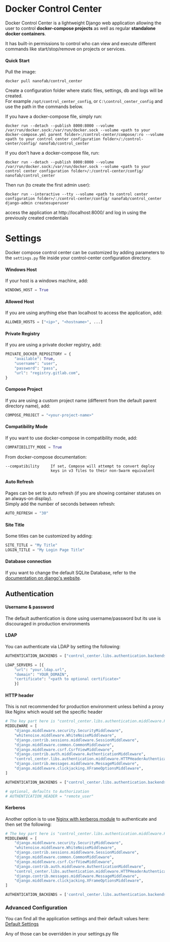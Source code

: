 # Docker Control Center

Docker Control Center is a lightweight Django web application allowing the user to control **docker-compose projects** as well as regular **standalone docker containers**.

It has built-in permissions to control who can view and execute different commands like start/stop/remove on projects or services.

#### Quick Start

Pull the image:
```
docker pull nanofab/control_center
```

Create a configuration folder where static files, settings, db and logs will be created.<br>
For example `/opt/control_center_config`, or `C:\control_center_config` and use the path in the commands below.


If you have a docker-compose file, simply run:
```
docker run --detach --publish 8000:8000 --volume /var/run/docker.sock:/var/run/docker.sock --volume <path to your docker-compose.yml parent folder>:/control-center/compose/:ro --volume <path to your control center configuration folder>/:/control-center/config/ nanofab/control_center
```

If you don't have a docker-compose file, run:
```
docker run --detach --publish 8000:8000 --volume /var/run/docker.sock:/var/run/docker.sock --volume <path to your control center configuration folder>/:/control-center/config/ nanofab/control_center
```

Then run (to create the first admin user):

```
docker run --interactive --tty --volume <path to control center configuration folder>/:/control-center/config/ nanofab/control_center django-admin createsuperuser
```

access the application at http://localhost:8000/ and log in using the previously created credentials

# Settings
Docker compose control center can be customized by adding parameters to the `settings.py` file inside your control-center configuration directory.

#### Windows Host
If your host is a windows machine, add:
```python
WINDOWS_HOST = True
```

#### Allowed Host
If you are using anything else than localhost to access the application, add:
```python
ALLOWED_HOSTS = ["<ip>", "<hostname>", ...]
```

#### Private Registry
If you are using a private docker registry, add:
```python
PRIVATE_DOCKER_REPOSITORY = {
    "available": True,
    "username": "user",
    "password": "pass",
    "url": "registry.gitlab.com",
}
``` 

#### Compose Project
If you are using a custom project name (different from the default parent directory name), add:
```python
COMPOSE_PROJECT = "<your-project-name>"
```

#### Compatibility Mode
If you want to use docker-compose in compatibility mode, add:
```python
COMPATIBILITY_MODE = True
```

From docker-compose documentation:
```
--compatibility     If set, Compose will attempt to convert deploy
                    keys in v3 files to their non-Swarm equivalent
```

#### Auto Refresh
Pages can be set to auto refresh (if you are showing container statuses on an always-on display).<br>
Simply add the number of seconds between refresh:
```python
AUTO_REFRESH = "30"
```


#### Site Title
Some titles can be customized by adding:
```python
SITE_TITLE = "My Title"
LOGIN_TITLE = "My Login Page Title"
```

#### Database connection
If you want to change the default SQLite Database, refer to the [documentation on django's website](https://docs.djangoproject.com/en/2.1/ref/databases/).

## Authentication

#### Username & password
The default authentication is done using username/password but its use is discouraged in production environments


#### LDAP
You can authenticate via LDAP by setting the following:
```python
AUTHENTICATION_BACKENDS = ["control_center.libs.authentication.backends.LDAPAuthenticationBackend"]

LDAP_SERVERS = [{
    "url": "your.ldap.url",
    "domain": "YOUR_DOMAIN", 
    "certificate": "<path to optional certificate>"
    }]
```

#### HTTP header
This is not recommended for production environment unless behind a proxy like Nginx which would set the specific header

```python
# The key part here is "control_center.libs.authentication.middleware.HTTPHeaderAuthenticationMiddleware"
MIDDLEWARE = [
    "django.middleware.security.SecurityMiddleware",
    "whitenoise.middleware.WhiteNoiseMiddleware",
    "django.contrib.sessions.middleware.SessionMiddleware",
    "django.middleware.common.CommonMiddleware",
    "django.middleware.csrf.CsrfViewMiddleware",
    "django.contrib.auth.middleware.AuthenticationMiddleware",
    "control_center.libs.authentication.middleware.HTTPHeaderAuthenticationMiddleware",
    "django.contrib.messages.middleware.MessageMiddleware",
    "django.middleware.clickjacking.XFrameOptionsMiddleware",
]

AUTHENTICATION_BACKENDS = ["control_center.libs.authentication.backends.RemoteUserAuthenticationBackend"]

# optional, defaults to Authorization
# AUTHENTICATION_HEADER = "remote_user"
```


#### Kerberos
Another option is to use [Nginx with kerberos module](https://hub.docker.com/r/nanofab/nginx) to authenticate and then set the following:
```python
# The key part here is "control_center.libs.authentication.middleware.HTTPHeaderAuthenticationMiddleware"
MIDDLEWARE = [
    "django.middleware.security.SecurityMiddleware",
    "whitenoise.middleware.WhiteNoiseMiddleware",
    "django.contrib.sessions.middleware.SessionMiddleware",
    "django.middleware.common.CommonMiddleware",
    "django.middleware.csrf.CsrfViewMiddleware",
    "django.contrib.auth.middleware.AuthenticationMiddleware",
    "control_center.libs.authentication.middleware.HTTPHeaderAuthenticationMiddleware",
    "django.contrib.messages.middleware.MessageMiddleware",
    "django.middleware.clickjacking.XFrameOptionsMiddleware",
]

AUTHENTICATION_BACKENDS = ['control_center.libs.authentication.backends.NginxKerberosAuthorizationHeaderAuthenticationBackend']
```

### Advanced Configuration

You can find all the application settings and their default values here: [Default Settings](https://github.com/usnistgov/docker-control-center/blob/master/control_center/base_settings.py)

Any of those can be overridden in your settings.py file